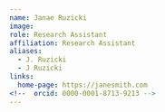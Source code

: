 ```yaml
---
name: Janae Ruzicki
image: 
role: Research Assistant
affiliation: Research Assistant
aliases:
  - J. Ruzicki
  - J Ruzicki
links:
  home-page: https://janesmith.com
<!--  orcid: 0000-0001-8713-9213 -->
---
```

